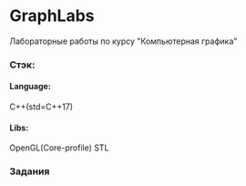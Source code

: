 # GraphLabs
Лабораторные работы по курсу "Компьютерная графика"

### Стэк:
#### Language: 
C++(std=C++17)
#### Libs:
OpenGL(Core-profile)
STL

### Задания
[^1]:[Labs_1_2](https://movie-hub.ru/)
